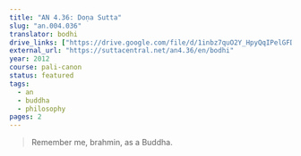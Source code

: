 ```yaml
---
title: "AN 4.36: Doṇa Sutta"
slug: "an.004.036"
translator: bodhi
drive_links: ["https://drive.google.com/file/d/1inbz7quO2Y_HpyQqIPelGFD3zcfF5iRi/view?usp=drivesdk"]
external_url: "https://suttacentral.net/an4.36/en/bodhi"
year: 2012
course: pali-canon
status: featured
tags:
  - an
  - buddha
  - philosophy
pages: 2
---
```


> Remember me, brahmin, as a Buddha.
